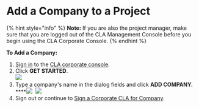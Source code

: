 # Add a Company to a Project

{% hint style="info" %}
**Note:** If you are also the project manager, make sure that you are logged out of the CLA Management Console before you begin using the CLA Corporate Console.
{% endhint %}

**To Add a Company:**

1. ​[Sign in](sign-in-to-the-easycla-corporate-console.md) to the [CLA corporate console](https://easycla.lfx.linuxfoundation.org/#/).
2. Click **GET STARTED**.\
   ![](broken-reference)
3. Type a company's name in the dialog fields and click **ADD COMPANY.**\
   \*\*\*\*![](broken-reference) ​​ ![](https://github.com/communitybridge/docs/blob/master/easycla/v1-deprecated/cla-manager/broken-reference)
4. Sign out or continue to [Sign a Corporate CLA for Company](sign-a-corporate-cla-for-company.md).
